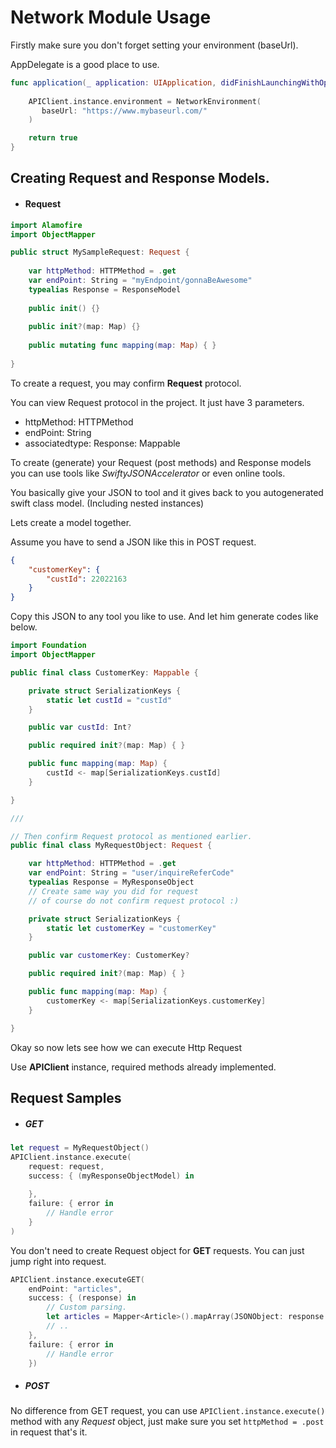 # Network Module Usage

Firstly make sure you don't forget setting your environment (baseUrl). 

AppDelegate is a good place to use.

```swift
func application(_ application: UIApplication, didFinishLaunchingWithOptions launchOptions: [UIApplication.LaunchOptionsKey: Any]?) -> Bool {
        
    APIClient.instance.environment = NetworkEnvironment(
       baseUrl: "https://www.mybaseurl.com/"
    )

	return true
}
```

## Creating Request and Response Models.


* #### Request

```swift
import Alamofire
import ObjectMapper

public struct MySampleRequest: Request {
    
    var httpMethod: HTTPMethod = .get
    var endPoint: String = "myEndpoint/gonnaBeAwesome"
    typealias Response = ResponseModel
    
    public init() {}
    
    public init?(map: Map) {}
    
    public mutating func mapping(map: Map) { }
    
}
```

To create a request, you may confirm **Request** protocol.

You can view Request protocol in the project. It just have 3 parameters.

* httpMethod: HTTPMethod
* endPoint: String
* associatedtype: Response: Mappable

To create (generate) your Request (post methods) and Response models you can use tools like *SwiftyJSONAccelerator* or even online tools. 

You basically give your JSON to tool and it gives back to you autogenerated swift class model. (Including nested instances)

Lets create a model together.

Assume you have to send a JSON like this in POST request.

```json
{
	"customerKey": {
    	"custId": 22022163
    }
}
```
Copy this JSON to any tool you like to use. And let him generate codes like below.

```swift
import Foundation
import ObjectMapper

public final class CustomerKey: Mappable {

    private struct SerializationKeys {
        static let custId = "custId"
    }

    public var custId: Int?

    public required init?(map: Map) { }

    public func mapping(map: Map) {
        custId <- map[SerializationKeys.custId]
    }

}

///

// Then confirm Request protocol as mentioned earlier.
public final class MyRequestObject: Request {

    var httpMethod: HTTPMethod = .get
    var endPoint: String = "user/inquireReferCode"
    typealias Response = MyResponseObject 
    // Create same way you did for request 
    // of course do not confirm request protocol :)

    private struct SerializationKeys {
        static let customerKey = "customerKey"
    }

    public var customerKey: CustomerKey?

    public required init?(map: Map) { }

    public func mapping(map: Map) {
        customerKey <- map[SerializationKeys.customerKey]
    }

}
```

Okay so now lets see how we can execute Http Request

Use **APIClient** instance, required methods already implemented.

## Request Samples

* ##### GET

```swift
let request = MyRequestObject()
APIClient.instance.execute(
    request: request,
    success: { (myResponseObjectModel) in
        
    },
    failure: { error in
        // Handle error
    }
)
```

You don't need to create Request object for **GET** requests. 
You can just jump right into request.

```swift
APIClient.instance.executeGET(
	endPoint: "articles", 
    success: { (response) in
        // Custom parsing.
        let articles = Mapper<Article>().mapArray(JSONObject: response.arrayObject) ?? []
        // ..
    }, 
    failure: { error in
    	// Handle error
    })
```

* ##### POST

No difference from GET request, you can use 
```APIClient.instance.execute()``` 
method with any *Request* object, just make sure you set 
```httpMethod = .post``` 
in request that's it.

